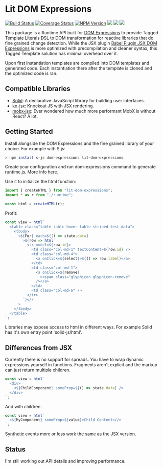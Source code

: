 # Lit DOM Expressions

[![Build Status](https://img.shields.io/travis/com/ryansolid/lit-dom-expressions.svg?style=flat)](https://travis-ci.com/ryansolid/lit-dom-expressions)
[![Coverage Status](https://img.shields.io/coveralls/github/ryansolid/lit-dom-expressions.svg?style=flat)](https://coveralls.io/github/ryansolid/lit-dom-expressions?branch=master)
[![NPM Version](https://img.shields.io/npm/v/lit-dom-expressions.svg?style=flat)](https://www.npmjs.com/package/lit-dom-expressions)
![](https://img.shields.io/bundlephobia/minzip/lit-dom-expressions.svg?style=flat)
![](https://img.shields.io/david/ryansolid/lit-dom-expressions.svg?style=flat)
![](https://img.shields.io/npm/dt/lit-dom-expressions.svg?style=flat)

This package is a Runtime API built for [DOM Expressions](https://github.com/ryansolid/dom-expressions) to provide Tagged Template Literals DSL to DOM transformation for reactive libraries that do fine grained change detection. While the JSX plugin [Babel Plugin JSX DOM Expressions](https://github.com/ryansolid/babel-plugin-jsx-dom-expressions) is more optimized with precompilation and cleaner syntax, this Tagged Template solution has minimal overhead over it.

Upon first instantiation templates are compiled into DOM templates and generated code. Each instantiation there after the template is cloned and the optimized code is ran.

## Compatible Libraries

- [Solid](https://github.com/ryansolid/solid): A declarative JavaScript library for building user interfaces.
- [ko-jsx](https://github.com/ryansolid/ko-jsx): Knockout JS with JSX rendering.
- [mobx-jsx](https://github.com/ryansolid/mobx-jsx): Ever wondered how much more performant MobX is without React? A lot.

## Getting Started

Install alongside the DOM Expressions and the fine grained library of your choice. For example with S.js:

```sh
> npm install s-js dom-expressions lit-dom-expressions
```

Create your configuration and run dom-expressions command to generate runtime.js. More info [here](https://github.com/ryansolid/dom-expressions).

Use it to initialize the html function:

```js
import { createHTML } from "lit-dom-expressions";
import * as r from "./runtime";

const html = createHTML(r);
```

Profit:

```js
const view = html`
  <table class="table table-hover table-striped test-data">
    <tbody>
      <${For} each=${() => state.data}
        >${row => html`
          <tr model=${row.id}>
            <td class="col-md-1" textContent=${row.id} />
            <td class="col-md-4">
              <a onClick=${select}>${() => row.label}</a>
            </td>
            <td class="col-md-1">
              <a onClick=${remove}
                ><span class="glyphicon glyphicon-remove"
              /></a>
            </td>
            <td class="col-md-6" />
          </tr>
        `}<//
      >
    </tbody>
  </table>
`;
```

Libraries may expose access to html in different ways. For example Solid has it's own entry point 'solid-js/html'.

## Differences from JSX

Currently there is no support for spreads. You have to wrap dynamic expressions yourself in functions. Fragments aren't explicit and the markup can just return multiple children.

```js
const view = html`
  <div>
    <${ChildComponent} someProp=${() => state.data} />
  </div>
`;
```

And with children:

```js
const view = html`
  <${MyComponent} someProp=${value}>Child Content<//>
`;
```

Synthetic events more or less work the same as the JSX version.

## Status

I'm still working out API details and improving performance.
